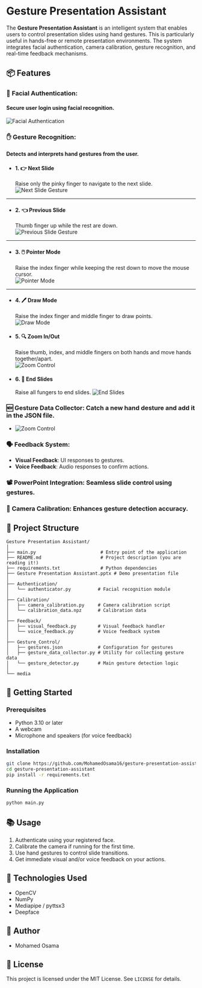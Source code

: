 # Gesture Presentation Assistant

The **Gesture Presentation Assistant** is an intelligent system that enables users to control presentation slides using hand gestures. This is particularly useful in hands-free or remote presentation environments. The system integrates facial authentication, camera calibration, gesture recognition, and real-time feedback mechanisms.

## 📦 Features

### 🔐 **Facial Authentication**: 
#### Secure user login using facial recognition.
![Facial Authentication](media\Authentication_clib.gif)

### ✋ **Gesture Recognition**: 
#### Detects and interprets hand gestures from the user.
  - #### 1. 👉 Next Slide
      Raise only the pinky finger to navigate to the next slide.  
      ![Next Slide Gesture](media/Next_action_clib.gif)

  ---

  - #### 2. 👈 Previous Slide
      Thumb finger up while the rest are down.  
      ![Previous Slide Gesture](media/Prev_action_clib.gif)

  ---

  - #### 3. 🖱️ Pointer Mode
      Raise the index finger while keeping the rest down to move the mouse cursor.  
      ![Pointer Mode](media/Piointer_clib.gif)

  ---
  - #### 4. 🖊 Draw Mode
      Raise the index finger and middle finger to draw points.  
      ![Draw Mode](media/Draw_clib.gif)

  - #### 5. 🔍 Zoom In/Out
      Raise thumb, index, and middle fingers on both hands and move hands together/apart.  
      ![Zoom Control](media/Zoom_clib.gif)

  - #### 6. 🤚 End Slides
      Raise all fungers to end slides.
      ![End Slides](media/End_clib.gif)

### 🆕 **Gesture Data Collector**: Catch a new hand desture and add it in the JSON file.
 - ![Zoom Control](media/Adding_Gesture_clib.gif)

### 🗣️ **Feedback System**:
  - **Visual Feedback**: UI responses to gestures.
  - **Voice Feedback**: Audio responses to confirm actions.
### 📽️ **PowerPoint Integration**: Seamless slide control using gestures.
### 🎯 **Camera Calibration**: Enhances gesture detection accuracy.

## 📁 Project Structure

```
Gesture Presentation Assistant/
│
├── main.py                        # Entry point of the application
├── README.md                      # Project description (you are reading it!)
├── requirements.txt               # Python dependencies
├── Gesture Presentation Assistant.pptx # Demo presentation file
│
├── Authentication/
│   └── authenticator.py          # Facial recognition module
│
├── Calibration/
│   ├── camera_calibration.py     # Camera calibration script
│   └── calibration_data.npz      # Calibration data
│
├── Feedback/
│   ├── visual_feedback.py        # Visual feedback handler
│   └── voice_feedback.py         # Voice feedback system
│
├── Gesture_Control/
│   ├── gestures.json             # Configuration for gestures
│   ├── gesture_data_collector.py # Utility for collecting gesture data
│   └── gesture_detector.py       # Main gesture detection logic
│
└── media

```

## 🚀 Getting Started

### Prerequisites

- Python 3.10 or later
- A webcam
- Microphone and speakers (for voice feedback)

### Installation

```bash
git clone https://github.com/MohamedOsama16/gesture-presentation-assistant.git
cd gesture-presentation-assistant
pip install -r requirements.txt
```

### Running the Application

```bash
python main.py
```

## 📚 Usage

1. Authenticate using your registered face.
2. Calibrate the camera if running for the first time.
3. Use hand gestures to control slide transitions.
4. Get immediate visual and/or voice feedback on your actions.

## 🧠 Technologies Used

- OpenCV
- NumPy
- Mediapipe / pyttsx3
- Deepface

## 👤 Author

- Mohamed Osama 

## 📜 License

This project is licensed under the MIT License. See `LICENSE` for details.
